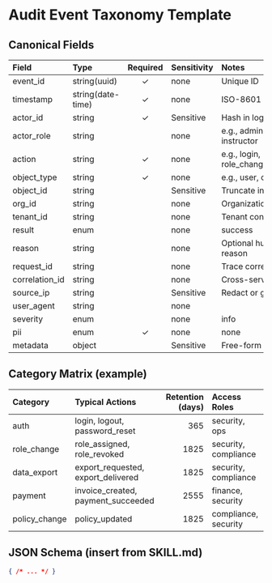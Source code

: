 # Audit Event Taxonomy Template

## Canonical Fields

| Field | Type | Required | Sensitivity | Notes |
| :--- | :--- | :---: | :--- | :--- |
| event_id | string(uuid) | ✓ | none | Unique ID |
| timestamp | string(date-time) | ✓ | none | ISO-8601 |
| actor_id | string | ✓ | Sensitive | Hash in logs |
| actor_role | string |  | none | e.g., admin, instructor |
| action | string | ✓ | none | e.g., login, role_changed |
| object_type | string | ✓ | none | e.g., user, course |
| object_id | string |  | Sensitive | Truncate in logs |
| org_id | string |  | none | Organization/tenant |
| tenant_id | string |  | none | Tenant context |
| result | enum |  | none | success|failure |
| reason | string |  | none | Optional human reason |
| request_id | string |  | none | Trace correlation |
| correlation_id | string |  | none | Cross-service id |
| source_ip | string |  | Sensitive | Redact or geo-only |
| user_agent | string |  | none |  |
| severity | enum |  | none | info|warning|critical |
| pii | enum | ✓ | none | none|hashed|truncated |
| metadata | object |  | Sensitive | Free-form payload |

## Category Matrix (example)

| Category | Typical Actions | Retention (days) | Access Roles |
| :--- | :--- | ---: | :--- |
| auth | login, logout, password_reset | 365 | security, ops |
| role_change | role_assigned, role_revoked | 1825 | security, compliance |
| data_export | export_requested, export_delivered | 1825 | security, compliance |
| payment | invoice_created, payment_succeeded | 2555 | finance, security |
| policy_change | policy_updated | 1825 | compliance, security |

## JSON Schema (insert from SKILL.md)

```json
{ /* ... */ }
```

